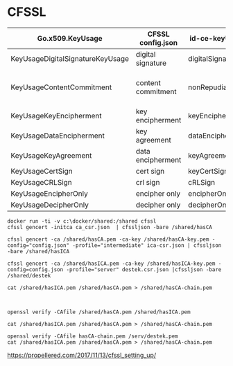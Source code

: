 # CFSSL

|Go.x509.KeyUsage|CFSSL config.json| id-ce-keyUsage|Comment|
|-----|-----|-----|-----|
|KeyUsageDigitalSignatureKeyUsage|digital signature|digitalSignature||
|KeyUsageContentCommitment|content commitment|nonRepudiation|recent editions of X.509 have renamed this bit to contentCommitment|
|KeyUsageKeyEncipherment|key encipherment|keyEncipherment||
|KeyUsageDataEncipherment|key agreement|dataEncipherment||
|KeyUsageKeyAgreement|data encipherment|keyAgreement||
|KeyUsageCertSign|cert sign|keyCertSign||
|KeyUsageCRLSign|crl sign|cRLSign||
|KeyUsageEncipherOnly|encipher only|encipherOnly||
|KeyUsageDecipherOnly|decipher only|decipherOnly||


````
docker run -ti -v c:\docker/shared:/shared cfssl
cfssl gencert -initca ca_csr.json  | cfssljson -bare /shared/hasCA

cfssl gencert -ca /shared/hasCA.pem -ca-key /shared/hasCA-key.pem -config="config.json" -profile="intermediate" ica-csr.json | cfssljson -bare /shared/hasICA

cfssl gencert -ca /shared/hasICA.pem -ca-key /shared/hasICA-key.pem -config=config.json -profile="server" destek.csr.json |cfssljson -bare /shared/destek

cat /shared/hasICA.pem /shared/hasCA.pem > /shared/hasCA-chain.pem



openssl verify -CAfile /shared/hasCA.pem /shared/hasICA.pem

cat /shared/hasICA.pem /shared/hasCA.pem > /shared/hasCA-chain.pem

openssl verify -CAfile hasCA-chain.pem /serv/destek.pem
cat /shared/hasICA.pem /shared/hasCA.pem > /shared/hasCA-chain.pem
````
https://propellered.com/2017/11/13/cfssl_setting_up/
